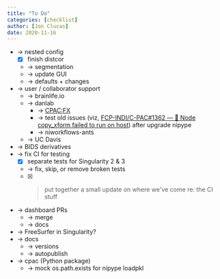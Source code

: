 ```yaml
---
title: "To Do"
categories: [checklist]
author: [Jon Clucas]
date: 2020-11-16
---
```

- → nested config
    - [x] finish distcor
    - → segmentation
    - → update GUI
    - → defaults + changes
- → user / collaborator support
    - → brainlife.io
    - → danlab
       - → [CPAC:FX](https://shnizzedy.github.io/lab-notebook/projects/c-pac-on-habanero)
       - → test old issues (viz, [FCP-INDI/C-PAC#1362 — 🐛 Node copy_xform failed to run on host](https://github.com/FCP-INDI/C-PAC/issues/1362)) after upgrade nipype
       - → niworkflows-ants
    - → UC Davis
- → BIDS derivatives
- → fix CI for testing
   - [x] separate tests for Singularity 2 & 3
   - → fix, skip, or remove broken tests
   - [x] > put together a small update on where we've come re: the CI stuff
- → dashboard PRs
   - → merge
   - → docs
- → FreeSurfer in Singularity?
- → docs
   - → versions
   - → autopublish
- → cpac (Python package)
   - → mock os.path.exists for nipype loadpkl